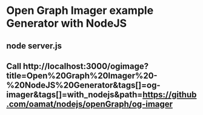 # Open Graph Imager example Generator with NodeJS

## node server.js
## Call http://localhost:3000/ogimage?title=Open%20Graph%20Imager%20-%20NodeJS%20Generator&tags[]=og-imager&tags[]=with_nodejs&path=https://github.com/oamat/nodejs/openGraph/og-imager